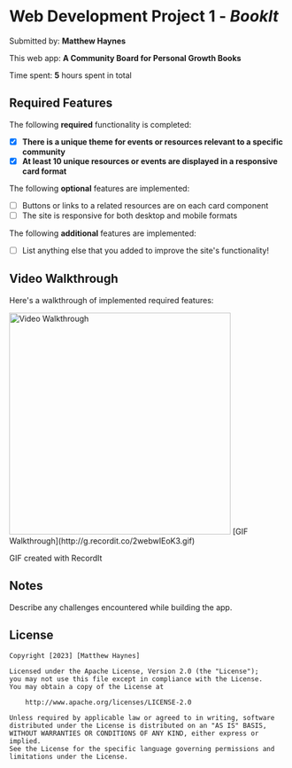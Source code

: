 # Web Development Project 1 - *BookIt*

Submitted by: **Matthew Haynes**

This web app: **A Community Board for Personal Growth Books**

Time spent: **5** hours spent in total

## Required Features

The following **required** functionality is completed:

- [X] **There is a unique theme for events or resources relevant to a specific community**
- [X] **At least 10 unique resources or events are displayed in a responsive card format**

The following **optional** features are implemented:

- [ ] Buttons or links to a related resources are on each card component
- [ ] The site is responsive for both desktop and mobile formats

The following **additional** features are implemented:

* [ ] List anything else that you added to improve the site's functionality!

## Video Walkthrough

Here's a walkthrough of implemented required features:

<img src='http://g.recordit.co/2webwIEoK3.gif' title='Video Walkthrough' width=400 alt='Video Walkthrough'>
[GIF Walkthrough](http://g.recordit.co/2webwIEoK3.gif)

<!-- Replace this with whatever GIF tool you used! -->
GIF created with RecordIt

## Notes

Describe any challenges encountered while building the app.

## License

    Copyright [2023] [Matthew Haynes]

    Licensed under the Apache License, Version 2.0 (the "License");
    you may not use this file except in compliance with the License.
    You may obtain a copy of the License at

        http://www.apache.org/licenses/LICENSE-2.0

    Unless required by applicable law or agreed to in writing, software
    distributed under the License is distributed on an "AS IS" BASIS,
    WITHOUT WARRANTIES OR CONDITIONS OF ANY KIND, either express or implied.
    See the License for the specific language governing permissions and
    limitations under the License.
